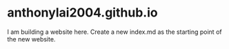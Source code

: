 # anthonylai2004.github.io
I am building a website here.
Create a new index.md as the starting point of the new website.
